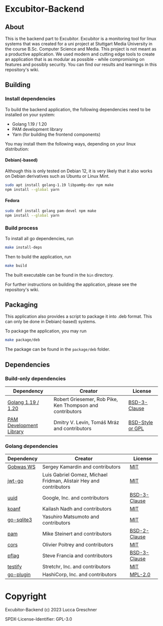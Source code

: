# Excubitor-Backend

## About

This is the backend part to Excubitor. Excubitor is a monitoring tool for linux systems that was created for a uni project at Stuttgart Media University in the course B.Sc. Computer Science and Media. This project is not meant as a productive application. We used modern and cutting edge tools to create an application that is as modular as possible - while compromising on features and possibly security. You can find our results and learnings in this repository's wiki.

## Building

### Install dependencies

To build the backend application, the following dependencies need to be installed on your system:

- Golang 1.19 / 1.20
- PAM development library
- Yarn (for building the frontend components)

You may install them the following ways, depending on your linux distribution:

#### Debian(-based)

Although this is only tested on Debian 12, it is very likely that it also works on Debian derivatives such as Ubuntu or Linux Mint.

```bash
sudo apt install golang-1.19 libpam0g-dev npm make
npm install --global yarn
```

#### Fedora

```bash
sudo dnf install golang pam-devel npm make
npm install --global yarn
```

### Build process

To install all go dependencies, run

```bash
make install-deps
```

Then to build the application, run

```bash
make build
```

The built executable can be found in the `bin` directory.

For further instructions on building the application, please see the repository's wiki.

## Packaging

This application also provides a script to package it into .deb format. This can only be done in Debian(-based) systems.

To package the application, you may run

```bash
make package/deb
```

The package can be found in the `package/deb` folder.

## Dependencies

### Build-only dependencies

| Dependency                                                        | Creator                                                    | License                                                                        |
|-------------------------------------------------------------------|------------------------------------------------------------|--------------------------------------------------------------------------------|
| [Golang 1.19 / 1.20](https://github.com/golang/go)                | Robert Griesemer, Rob Pike, Ken Thompson and contributors  | [BSD-3-Clause](https://github.com/golang/go/blob/master/LICENSE)               |
| [PAM Development Library](https://github.com/linux-pam/linux-pam) | Dmitry V. Levin, Tomáš Mráz and contributors               | [BSD-Style or GPL](https://github.com/linux-pam/linux-pam/blob/master/COPYING) |

### Golang dependencies

| Dependency                                          | Creator                                                            | License                                                              |
|-----------------------------------------------------|--------------------------------------------------------------------|----------------------------------------------------------------------|
| [Gobwas WS](https://github.com/gobwas/ws)           | Sergey Kamardin and contributors                                   | [MIT](https://github.com/gobwas/ws/blob/master/LICENSE)              |
| [jwt-go](https://github.com/golang-jwt/jwt)         | Luis Gabriel Gomez, Michael Fridman, Alistair Hey and contributors | [MIT](https://github.com/golang-jwt/jwt/blob/main/LICENSE)           |
| [uuid](https://github.com/google/uuid)              | Google, Inc. and contributors                                      | [BSD-3-Clause](https://github.com/google/uuid)                       |
| [koanf](https://github.com/knadh/koanf)             | Kailash Nadh and contributors                                      | [MIT](https://github.com/knadh/koanf/blob/master/LICENSE)            |
| [go-sqlite3](https://github.com/mattn/go-sqlite3)   | Yasuhiro Matsumoto and contributors                                | [MIT](https://github.com/mattn/go-sqlite3/blob/master/LICENSE)       |
| [pam](https://github.com/msteinert/pam)             | Mike Steinert and contributors                                     | [BSD-2-Clause](https://github.com/msteinert/pam/blob/master/LICENSE) |
| [cors](https://github.com/rs/cors)                  | Olivier Poitrey and contributors                                   | [MIT](https://github.com/rs/cors/blob/master/LICENSE)                |
| [pflag](https://github.com/spf13/pflag)             | Steve Francia and contributors                                     | [BSD-3-Clause](https://github.com/spf13/pflag/blob/master/LICENSE)   |
| [testify](https://github.com/stretchr/testify)      | Stretchr, Inc. and contributors                                    | [MIT](https://github.com/stretchr/testify/blob/master/LICENSE)       |
| [go-plugin](https://github.com/hashicorp/go-plugin) | HashiCorp, Inc. and contributors                                   | [MPL-2.0](https://github.com/hashicorp/go-plugin/blob/main/LICENSE)  |

# Copyright

Excubitor-Backend (c) 2023 Lucca Greschner

SPDX-License-Identifier: GPL-3.0

